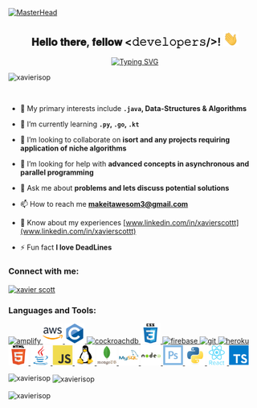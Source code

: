[![MasterHead](https://thumbs.gfycat.com/BetterHandmadeGull-size_restricted.gif)](https://XavierisOP.io)
<div align="center">
<h2>𝐇𝐞𝐥𝐥𝐨 𝐭𝐡𝐞𝐫𝐞, 𝐟𝐞𝐥𝐥𝐨𝐰 <𝚍𝚎𝚟𝚎𝚕𝚘𝚙𝚎𝚛𝚜/>! <img src="https://github.com/ABSphreak/ABSphreak/blob/master/gifs/Hi.gif" width="30px"></h2>
</div>

<p align="center">
<a href="https://github.com/XavierisOP"><img src="https://readme-typing-svg.herokuapp.com?font=Arimo&duration=3000&color=F7F7F7&center=true&vCenter=true&width=600&lines=I'M+XAVIER...;A+Student+%F0%9F%91%A8%E2%80%8D%F0%9F%8E%93+and+a+Programing+%F0%9F%A7%91%F0%9F%8F%BB%E2%80%8D%F0%9F%92%BB+Enthusiastic+From+INDIA+%F0%9F%87%AE%F0%9F%87%B3;I+Love+%F0%9F%A7%A1+to+Learn+New+Technologies+%F0%9F%92%A1;Thanks+For+Visiting+my+GITHUB+Profile.+%F0%9F%92%95" alt="Typing SVG" /></a>
</p>

<p align="left"> <img src="https://komarev.com/ghpvc/?username=xavierisop&label=Profile%20views&color=0e75b6&style=flat" alt="xavierisop" /> </p>

<p align="left"> <a href="https://twitter.com/" target="blank"><img src="https://img.shields.io/twitter/follow/?logo=twitter&style=for-the-badge" alt="" /></a> </p>

- 🔭 My primary interests include **`.java`, Data-Structures & Algorithms**

- 🌱 I’m currently learning **```.py```, `.go`, `.kt`**

- 👯 I’m looking to collaborate on **isort and any projects requiring application of niche algorithms**

- 🤝 I’m looking for help with **advanced concepts in asynchronous and parallel programming**

- 💬 Ask me about **problems and lets discuss potential solutions**

- 📫 How to reach me **makeitawesom3@gmail.com**

- 📄 Know about my experiences [www.linkedin.com/in/xavierscottt](www.linkedin.com/in/xavierscottt)

- ⚡ Fun fact **I love DeadLines**

<h3 align="left">Connect with me:</h3>
<p align="left">
<a href="https://linkedin.com/in/xavier scott" target="blank"><img align="center" src="https://raw.githubusercontent.com/rahuldkjain/github-profile-readme-generator/master/src/images/icons/Social/linked-in-alt.svg" alt="xavier scott" height="30" width="40" /></a>
</p>

<h3 align="left">Languages and Tools:</h3>
<p align="left"> <a href="https://aws.amazon.com/amplify/" target="_blank" rel="noreferrer"> <img src="https://docs.amplify.aws/assets/logo-dark.svg" alt="amplify" width="40" height="40"/> </a> <a href="https://aws.amazon.com" target="_blank" rel="noreferrer"> <img src="https://raw.githubusercontent.com/devicons/devicon/master/icons/amazonwebservices/amazonwebservices-original-wordmark.svg" alt="aws" width="40" height="40"/> </a> <a href="https://www.cprogramming.com/" target="_blank" rel="noreferrer"> <img src="https://raw.githubusercontent.com/devicons/devicon/master/icons/c/c-original.svg" alt="c" width="40" height="40"/> </a> <a href="https://www.cockroachlabs.com/product/cockroachdb/" target="_blank" rel="noreferrer"> <img src="https://cdn.worldvectorlogo.com/logos/cockroachdb.svg" alt="cockroachdb" width="40" height="40"/> </a> <a href="https://www.w3schools.com/css/" target="_blank" rel="noreferrer"> <img src="https://raw.githubusercontent.com/devicons/devicon/master/icons/css3/css3-original-wordmark.svg" alt="css3" width="40" height="40"/> </a> <a href="https://firebase.google.com/" target="_blank" rel="noreferrer"> <img src="https://www.vectorlogo.zone/logos/firebase/firebase-icon.svg" alt="firebase" width="40" height="40"/> </a> <a href="https://git-scm.com/" target="_blank" rel="noreferrer"> <img src="https://www.vectorlogo.zone/logos/git-scm/git-scm-icon.svg" alt="git" width="40" height="40"/> </a> <a href="https://heroku.com" target="_blank" rel="noreferrer"> <img src="https://www.vectorlogo.zone/logos/heroku/heroku-icon.svg" alt="heroku" width="40" height="40"/> </a> <a href="https://www.w3.org/html/" target="_blank" rel="noreferrer"> <img src="https://raw.githubusercontent.com/devicons/devicon/master/icons/html5/html5-original-wordmark.svg" alt="html5" width="40" height="40"/> </a> <a href="https://www.java.com" target="_blank" rel="noreferrer"> <img src="https://raw.githubusercontent.com/devicons/devicon/master/icons/java/java-original.svg" alt="java" width="40" height="40"/> </a> <a href="https://developer.mozilla.org/en-US/docs/Web/JavaScript" target="_blank" rel="noreferrer"> <img src="https://raw.githubusercontent.com/devicons/devicon/master/icons/javascript/javascript-original.svg" alt="javascript" width="40" height="40"/> </a> <a href="https://www.linux.org/" target="_blank" rel="noreferrer"> <img src="https://raw.githubusercontent.com/devicons/devicon/master/icons/linux/linux-original.svg" alt="linux" width="40" height="40"/> </a> <a href="https://www.mongodb.com/" target="_blank" rel="noreferrer"> <img src="https://raw.githubusercontent.com/devicons/devicon/master/icons/mongodb/mongodb-original-wordmark.svg" alt="mongodb" width="40" height="40"/> </a> <a href="https://www.mysql.com/" target="_blank" rel="noreferrer"> <img src="https://raw.githubusercontent.com/devicons/devicon/master/icons/mysql/mysql-original-wordmark.svg" alt="mysql" width="40" height="40"/> </a> <a href="https://nodejs.org" target="_blank" rel="noreferrer"> <img src="https://raw.githubusercontent.com/devicons/devicon/master/icons/nodejs/nodejs-original-wordmark.svg" alt="nodejs" width="40" height="40"/> </a> <a href="https://www.photoshop.com/en" target="_blank" rel="noreferrer"> <img src="https://raw.githubusercontent.com/devicons/devicon/master/icons/photoshop/photoshop-line.svg" alt="photoshop" width="40" height="40"/> </a> <a href="https://www.python.org" target="_blank" rel="noreferrer"> <img src="https://raw.githubusercontent.com/devicons/devicon/master/icons/python/python-original.svg" alt="python" width="40" height="40"/> </a> <a href="https://reactjs.org/" target="_blank" rel="noreferrer"> <img src="https://raw.githubusercontent.com/devicons/devicon/master/icons/react/react-original-wordmark.svg" alt="react" width="40" height="40"/> </a> <a href="https://www.typescriptlang.org/" target="_blank" rel="noreferrer"> <img src="https://raw.githubusercontent.com/devicons/devicon/master/icons/typescript/typescript-original.svg" alt="typescript" width="40" height="40"/> </a> </p>

<p><img align="left" src="https://github-readme-stats.vercel.app/api/top-langs?username=xavierisop&show_icons=true&locale=en&layout=compact" alt="xavierisop" /></p>

<p>&nbsp;<img align="center" src="https://github-readme-stats.vercel.app/api?username=xavierisop&show_icons=true&locale=en" alt="xavierisop" /></p>

<p><img align="center" src="https://github-readme-streak-stats.herokuapp.com/?user=xavierisop&" alt="xavierisop" /></p>

